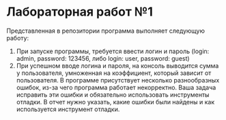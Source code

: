 # Лабораторная работ №1
Представленная в репозитории программа выполняет следующую работу:
  1. При запуске программы, требуется ввести логин и пароль (login: admin, password: 123456, либо login: user, password: guest)
  2. При успешном вводе логина и пароля, на консоль выводится сумма у пользователя, умноженная на коэффициент, который зависит от пользователя.
  В программе присутствует несколько разнообразных ошибок, из-за чего программа работает некорректно.
  Ваша задача исправить эти ошибки и обязательно использовать инструменты отладки. В отчет нужно указать, какие ошибки были найдены и как используется инструмент отладки.
